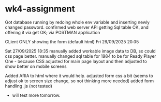 # wk4-assignment

Got database running by redoing whole env variable and inserting newly changed password.
confirmed web server API getting Sql table OK, and offering it via get OK; via POSTMAN application

CLient ONLY showing the form (default html) Fri 26/09/2025 20:05

Sat 27/09/2025 18:35
manually added workable image data to DB, so could css page better.
manually changed sql table for 1984 to be for Ready Player One - because
CSS adjusted for main page layout and then
adjusted to show better on mobile screens

Added ARIA to html where it would help.
adjusted form css a bit (seems to adjust ok to screen size change, so not thinking more needed)
added form handling .js (not tested)

- will test more tomorrow.
